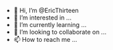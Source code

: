 - 👋 Hi, I’m @EricThirteen
- 👀 I’m interested in ...
- 🌱 I’m currently learning ...
- 💞️ I’m looking to collaborate on ...
- 📫 How to reach me ...

<!---
EricThirteen/EricThirteen is a ✨ special ✨ repository because its `README.md` (this file) appears on your GitHub profile.
You can click the Preview link to take a look at your changes.
--->
